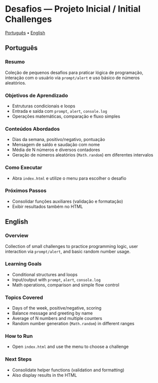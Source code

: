 # Desafios — Projeto Inicial / Initial Challenges

[Português](#português) • [English](#english)

## Português

### Resumo
Coleção de pequenos desafios para praticar lógica de programação, interação com o usuário via `prompt/alert` e uso básico de números aleatórios.

### Objetivos de Aprendizado
- Estruturas condicionais e loops
- Entrada e saída com `prompt`, `alert`, `console.log`
- Operações matemáticas, comparação e fluxo simples

### Conteúdos Abordados
- Dias da semana, positivo/negativo, pontuação
- Mensagem de saldo e saudação com nome
- Média de N números e diversos contadores
- Geração de números aleatórios (`Math.random`) em diferentes intervalos

### Como Executar
- Abra `index.html` e utilize o menu para escolher o desafio

### Próximos Passos
- Consolidar funções auxiliares (validação e formatação)
- Exibir resultados também no HTML

## English

### Overview
Collection of small challenges to practice programming logic, user interaction via `prompt/alert`, and basic random number usage.

### Learning Goals
- Conditional structures and loops
- Input/output with `prompt`, `alert`, `console.log`
- Math operations, comparison and simple flow control

### Topics Covered
- Days of the week, positive/negative, scoring
- Balance message and greeting by name
- Average of N numbers and multiple counters
- Random number generation (`Math.random`) in different ranges

### How to Run
- Open `index.html` and use the menu to choose a challenge

### Next Steps
- Consolidate helper functions (validation and formatting)
- Also display results in the HTML

